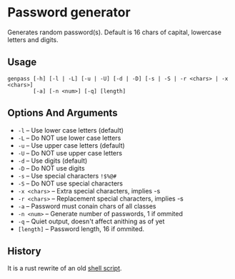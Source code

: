 # Password generator

Generates random password(s). Default is 16 chars of capital, lowercase letters and digits.

## Usage
```
genpass [-h] [-l | -L] [-u | -U] [-d | -D] [-s | -S | -r <chars> | -x <chars>]
        [-a] [-n <num>] [-q] [length]
```

## Options And Arguments
* `-l` – Use lower case letters (default)
* `-L` – Do NOT use lower case letters
* `-u` – Use upper case letters (default)
* `-U` – Do NOT use upper case letters
* `-d` – Use digits (default)
* `-D` – Do NOT use digits
* `-s` – Use special characters `!$%@#`
* `-S` – Do NOT use special characters
* `-x <chars>` – Extra special characters, implies -s
* `-r <chars>` – Replacement special characters, implies -s
* `-a` – Password must conain chars of all classes
* `-n <num>` – Generate number of passwords, 1 if ommited
* `-q` – Quiet output, doesn't affect anithing as of yet
* `[length]` – Password length, 16 if ommited.

## History
It is a rust rewrite of an old [shell script](https://github.com/optimistiCli/genpass).
